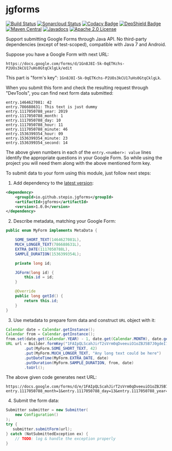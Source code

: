 # jgforms

[![Build Status](https://travis-ci.com/stepio/jgforms.svg?branch=master)](https://travis-ci.com/stepio/jgforms)
[![Sonarcloud Status](https://sonarcloud.io/api/project_badges/measure?project=stepio_jgforms&metric=alert_status)](https://sonarcloud.io/dashboard?id=stepio_jgforms)
[![Codacy Badge](https://api.codacy.com/project/badge/Grade/6886f76bbc2347a19fe5dda0978038a9)](https://app.codacy.com/app/stepio/jgforms?utm_source=github.com&utm_medium=referral&utm_content=stepio/jgforms&utm_campaign=Badge_Grade_Dashboard)
[![DepShield Badge](https://depshield.sonatype.org/badges/stepio/jgforms/depshield.svg)](https://depshield.github.io)
[![Maven Central](https://img.shields.io/maven-central/v/io.github.stepio.jgforms/jgforms.svg)](https://mvnrepository.com/artifact/io.github.stepio.jgforms/jgforms)
[![Javadocs](http://www.javadoc.io/badge/io.github.stepio.jgforms/jgforms.svg)](http://www.javadoc.io/doc/io.github.stepio.jgforms/jgforms)
[![Apache 2.0 License](https://img.shields.io/badge/license-Apache%202-blue.svg)](https://www.apache.org/licenses/LICENSE-2.0.txt)

Support submitting Google Forms through Java API. No third-party dependencies (except of test-scoped), compatible with Java 7 and Android.

Suppose you have a Google Form with next URL:
```properties
https://docs.google.com/forms/d/1Gn8J8I-5k-0qETKchs-P2UOs3kCU17uHs0GtqCklgLk/edit
```
This part is "form's key": `1Gn8J8I-5k-0qETKchs-P2UOs3kCU17uHs0GtqCklgLk`.

When you submit this form and check the resulting request through "DevTools", you can find next form data submitted:
```properties
entry.1464627081: 42
entry.786688631: This text is just dummy
entry.1117050788_year: 2019
entry.1117050788_month: 1
entry.1117050788_day: 10
entry.1117050788_hour: 11
entry.1117050788_minute: 46
entry.1536399354_hour: 09
entry.1536399354_minute: 23
entry.1536399354_second: 14
```
The above given numbers in each of the `entry.<number>: value` lines identify the appropriate questions in your Google Form.
So while using the project you will need them along with the above mentioned form key.

To submit data to your form using this module, just follow next steps:
1.  Add dependency to the [latest version](https://search.maven.org/search?q=g:io.github.stepio.jgforms%20AND%20a:jgforms&core=gav):
```xml
<dependency>
    <groupId>io.github.stepio.jgforms</groupId>
    <artifactId>jgforms</artifactId>
    <version>1.0.0</version>
</dependency>
```
2.  Describe metadata, matching your Google Form:
```java
public enum MyForm implements MetaData {

    SOME_SHORT_TEXT(1464627081L),
    MUCH_LONGER_TEXT(786688631L),
    EXTRA_DATE(1117050788L),
    SAMPLE_DURATION(1536399354L);

    private long id;

    JGForm(long id) {
        this.id = id;
    }

    @Override
    public long getId() {
        return this.id;
    }
}
```
3.  Use metadata to prepare form data and construct `URL` object with it:
```java
Calendar date = Calendar.getInstance();
Calendar from = Calendar.getInstance();
from.set(date.get(Calendar.YEAR) - 1, date.get(Calendar.MONTH), date.get(Calendar.DAY_OF_MONTH), 1, 2, 3);
URL url = Builder.formKey("1FAIpQLScahJirT2sVrm0qDveeuiO1oZBJ5B7J0gdeI7UAZGohKEmi9g")
        .put(MyForm.SOME_SHORT_TEXT, 42)
        .put(MyForm.MUCH_LONGER_TEXT, "Any long text could be here")
        .putDateTime(MyForm.EXTRA_DATE, date)
        .putDuration(MyForm.SAMPLE_DURATION, from, date)
        .toUrl();
```
The above given code generates next URL:
```properties
https://docs.google.com/forms/d/e/1FAIpQLScahJirT2sVrm0qDveeuiO1oZBJ5B7J0gdeI7UAZGohKEmi9g/formResponse?entry.1117050788_month=1&entry.1117050788_day=13&entry.1117050788_year=2019&entry.1536399354_minute=16&entry.1536399354_second=43&entry.1117050788_hour=14&entry.1117050788_minute=18&entry.786688631=Any+long+text+could+be+here&entry.1536399354_hour=13&entry.1464627081=42
```
4.  Submit the form data:
```java
Submitter submitter = new Submitter(
    new Configuration()
);
try {
   submitter.submitForm(url);
} catch (NotSubmittedException ex) {
    // TODO: log & handle the exception properly
}
```
